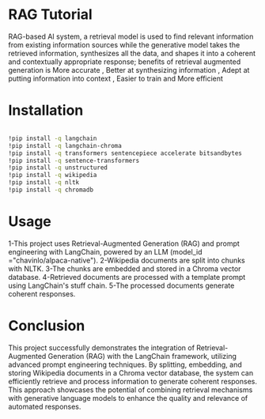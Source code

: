 # RAG Tutorial
RAG-based AI system, a retrieval model is used to find relevant information from existing information sources while the generative model takes the retrieved information, synthesizes all the data, and shapes it into a coherent and contextually appropriate response; benefits of retrieval augmented generation is More accurate , Better at synthesizing information , Adept at putting information into context , Easier to train and More efficient

# Installation

```bash

!pip install -q langchain
!pip install -q langchain-chroma
!pip install -q transformers sentencepiece accelerate bitsandbytes
!pip install -q sentence-transformers
!pip install -q unstructured
!pip install -q wikipedia
!pip install -q nltk
!pip install -q chromadb

```
# Usage
1-This project uses Retrieval-Augmented Generation (RAG) and prompt engineering with LangChain, powered by an LLM (model_id ="chavinlo/alpaca-native").
2-Wikipedia documents are split into chunks with NLTK.
3-The chunks are embedded and stored in a Chroma vector database.
4-Retrieved documents are processed with a template prompt using LangChain's stuff chain.
5-The processed documents generate coherent responses.

# Conclusion
This project successfully demonstrates the integration of Retrieval-Augmented Generation (RAG) with the LangChain framework, utilizing advanced prompt engineering techniques. By splitting, embedding, and storing Wikipedia documents in a Chroma vector database, the system can efficiently retrieve and process information to generate coherent responses. This approach showcases the potential of combining retrieval mechanisms with generative language models to enhance the quality and relevance of automated responses.
